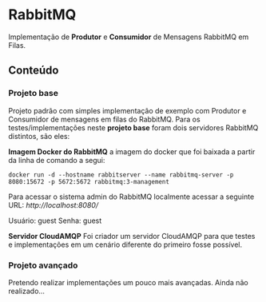 # RabbitMQ

Implementação de **Produtor** e **Consumidor** de Mensagens RabbitMQ em Filas.



## Conteúdo

### Projeto base
Projeto padrão com simples implementação de exemplo com Produtor e Consumidor de mensagens em filas do RabbitMQ.
Para os testes/implementações neste **projeto base**  foram dois servidores RabbitMQ distintos, são eles:

**Imagem Docker do RabbitMQ**
 a imagem do docker que foi baixada a partir da linha de comando a segui:

    docker run -d --hostname rabbitserver --name rabbitmq-server -p 8080:15672 -p 5672:5672 rabbitmq:3-management

Para acessar o sistema admin do RabbitMQ localmente acessar a seguinte URL:
*http://localhost:8080/*

Usuário: guest
Senha: guest

**Servidor CloudAMQP** 
Foi criador um servidor CloudAMQP para que testes e implementações em um cenário diferente do primeiro fosse possível.


### Projeto avançado
Pretendo realizar implementações um pouco mais avançadas. Ainda não realizado...
